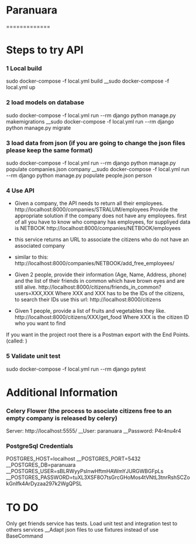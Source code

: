# Paranuara
=============
# Steps to try API

### 1 Local build
sudo docker-compose -f local.yml build
__sudo docker-compose -f local.yml up

### 2 load models on database
sudo docker-compose -f local.yml run --rm django python manage.py makemigrations
__sudo docker-compose -f local.yml run --rm django python manage.py migrate

### 3 load data from json (if you are going to change the json files please keep the same format)
sudo docker-compose -f local.yml run --rm django python manage.py populate  companies.json company
__sudo docker-compose -f local.yml run --rm django python manage.py populate  people.json person

### 4 Use API
- Given a company, the API needs to return all their employees. 
http://localhost:8000/companies/STRALUM/employees
Provide the appropriate solution if the company does not have any employees.
first of all you have to know who company has employees, for suppliyed data is NETBOOK
http://localhost:8000/companies/NETBOOK/employees
- this service returns an URL to associate the citizens who do not have an associated company
- similar to this: http://localhost:8000/companies/NETBOOK/add_free_employees/ 

- Given 2 people, provide their information (Age, Name, Address, phone) and the list of their friends in common which have brown eyes and are still alive.
http://localhost:8000/citizens/friends_in_common?users=XXX,XXX
Where XXX and XXX has to be the IDs of the citizens, to search their IDs use this url:
http://localhost:8000/citizens

- Given 1 people, provide a list of fruits and vegetables they like.
http://localhost:8000/citizens/XXX/get_food
Where XXX is the citizen ID who you want to find

If you want in the project root there is a Postman export with the End Points. (called: )

### 5 Validate unit test
sudo docker-compose -f local.yml run --rm django pytest

# Additional Information

### Celery Flower (the process to asociate citizens free to an empty company is released by celery)
Server: http://localhost:5555/
__User: paranuara
__Password: P4r4nu4r4

### PostgreSql Credentials
POSTGRES_HOST=localhost
__POSTGRES_PORT=5432
__POSTGRES_DB=paranuara
__POSTGRES_USER=sBLRWyyPsInwHftmHAWmYJURGWBGFpLs
__POSTGRES_PASSWORD=tuXL3XSF8O7tsGrcGHoMos4tVNtL3tnrRshSCZokGnIfk4ArDyzaa297k2WgQPSL

# TO DO
Only get friends service has tests. Load unit test and integration test to others services
__Adapt json files to use fixtures instead of use BaseCommand 